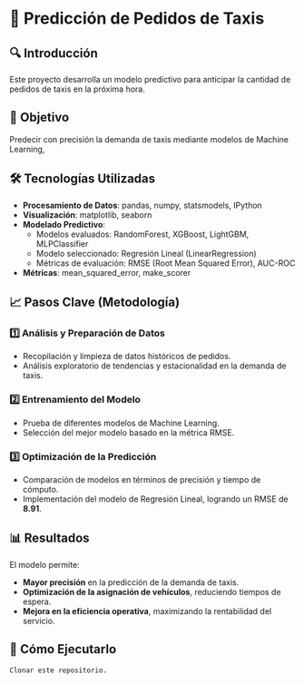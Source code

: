 # 🚖 Predicción de Pedidos de Taxis

## 🔍 Introducción
Este proyecto desarrolla un modelo predictivo para anticipar la cantidad de pedidos de taxis en la próxima hora.  

## 🎯 Objetivo
Predecir con precisión la demanda de taxis mediante modelos de Machine Learning,  

## 🛠️ Tecnologías Utilizadas
- **Procesamiento de Datos**: pandas, numpy, statsmodels, IPython  
- **Visualización**: matplotlib, seaborn  
- **Modelado Predictivo**:  
  - Modelos evaluados: RandomForest, XGBoost, LightGBM, MLPClassifier  
  - Modelo seleccionado: Regresión Lineal (LinearRegression)  
  - Métricas de evaluación: RMSE (Root Mean Squared Error), AUC-ROC  
- **Métricas**: mean_squared_error, make_scorer  

## 📈 Pasos Clave (Metodología)
### 1️⃣ Análisis y Preparación de Datos
- Recopilación y limpieza de datos históricos de pedidos.  
- Análisis exploratorio de tendencias y estacionalidad en la demanda de taxis.  

### 2️⃣ Entrenamiento del Modelo
- Prueba de diferentes modelos de Machine Learning.  
- Selección del mejor modelo basado en la métrica RMSE.  

### 3️⃣ Optimización de la Predicción
- Comparación de modelos en términos de precisión y tiempo de cómputo.  
- Implementación del modelo de Regresión Lineal, logrando un RMSE de **8.91**.  

## 📊 Resultados
El modelo permite:
- **Mayor precisión** en la predicción de la demanda de taxis.  
- **Optimización de la asignación de vehículos**, reduciendo tiempos de espera.  
- **Mejora en la eficiencia operativa**, maximizando la rentabilidad del servicio.  

## 🚀 Cómo Ejecutarlo
```bash
Clonar este repositorio.
